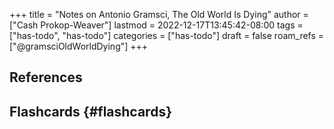 +++
title = "Notes on Antonio Gramsci, The Old World Is Dying"
author = ["Cash Prokop-Weaver"]
lastmod = 2022-12-17T13:45:42-08:00
tags = ["has-todo", "has-todo"]
categories = ["has-todo"]
draft = false
roam_refs = ["@gramsciOldWorldDying"]
+++

## References

<style>.csl-entry{text-indent: -1.5em; margin-left: 1.5em;}</style><div class="csl-bib-body">
</div>


## Flashcards {#flashcards}
